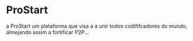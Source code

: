 # ProStart
a ProStart um plataforma que visa a a unir todos codififcadores do mundo, almejando assim a fortificar P2P... 
